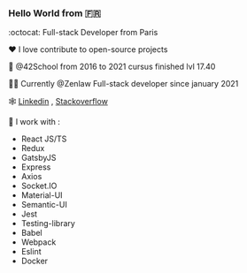 ### Hello World from 🇫🇷

:octocat: Full-stack Developer from Paris 

❤️ I love contribute to open-source projects

📕 @42School from 2016 to 2021 cursus finished lvl 17.40

🧑‍💻 Currently @Zenlaw Full-stack developer since january 2021

🕸 [Linkedin](https://www.linkedin.com/in/luca-hermann-777a1a140/ "Linkeding Luca Profile") ,  [Stackoverflow](https://stackoverflow.com/users/15305122/backslashhaine "Stackoverflow Luca Profile")

🚧 I work with :
  - React JS/TS
  - Redux
  - GatsbyJS
  - Express
  - Axios
  - Socket.IO
  - Material-UI
  - Semantic-UI
  - Jest
  - Testing-library
  - Babel
  - Webpack
  - Eslint
  - Docker

